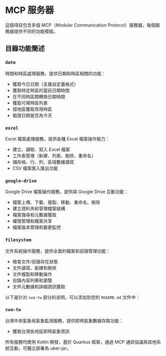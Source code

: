 # MCP 服务器

這個項目包含多個 MCP（Modular Communication Protocol）服務器，每個服務器提供不同的功能模組。

## 目錄功能簡述

### `date`

時間和時區處理服務，提供日期和時區相關的功能：
- 獲取今日日期（支援自定義格式）
- 獲取特定時區的當前日期時間
- 在不同時區間轉換日期時間
- 獲取可用時區列表
- 按地區獲取常用時區
- 驗證日期是否為今天

### `excel`

Excel 檔案處理服務，提供各種 Excel 檔案操作能力：
- 建立、讀取、寫入 Excel 檔案
- 工作表管理（新建、列表、刪除、重命名）
- 儲存格、行、列、區域數據讀寫
- CSV 檔案匯入匯出功能

### `google-drive`

Google Drive 檔案操作服務，提供與 Google Drive 互動功能：
- 檔案上傳、下載、複製、移動、重命名、刪除
- 建立資料夾和管理檔案結構
- 檔案搜尋和元數據獲取
- 權限管理和檔案共享
- 檔案版本管理和變更監控

### `filesystem`

文件系統操作服務，提供全面的檔案和目錄管理功能：
- 檢查文件/目錄存在狀態
- 文件讀寫、創建和刪除
- 文件複製和移動操作
- 目錄內容列舉和瀏覽
- 文件元數據和詳細資訊獲取

以下是针对 `cwa-tw` 部分的说明，可以添加到您的 `README.md` 文件中：

### `cwa-tw`

台灣中央氣象局氣象監測服務，提供即時氣象數據存取功能：
- 獲取台灣各地區即時氣象資訊

所有服務均使用 Kotlin 開發，基於 Quarkus 框架，通過 MCP 通訊協議與其他系統互動，可獨立部署為 uber-jar。
